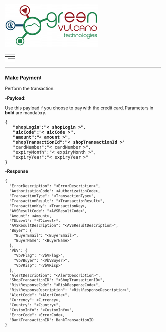[![gv-logo](img/logo.png)](http://www.greenvulcanotechnologies.com)

[<img src="img/index.png" width="32">](index.md)

----
### Make Payment
Perform the transaction.

-**Payload**:

Use this payload if you choose to pay with the credit card. Parameters in **bold** are mandatory.
<pre>{
   <b>"shopLogin":"< shopLogin >",
   "uicCode":"< uicCode >",
   "amount":"< amount >",
   "shopTransactionId":"< shopTransactionId >"</b>
   "cardNumber":"< cardNumber >",
   "expiryMonth":"< expiryMonth >",
   "expiryYear":"< expiryYear >"
}
</pre>

-**Response**

```
{
  "ErrorDescription": "<ErrorDescription>",
  "AuthorizationCode": <AuthorizationCode>,
  "TransactionType": "<TransactionType>",
  "TransactionResult": "<TransactionResult>",
  "TransactionKey": <TransactionKey>,
  "AVSResultCode": "<AVSResultCode>",
  "Amount": <Amount>,
  "TDLevel": "<TDLevel>",
  "AVSResultDescription": "<AVSResultDescription>",
  "Buyer": {
    "BuyerEmail": "<BuyerEmail>",
    "BuyerName": "<BuyerName>"
  },
  "VbV": {
    "VbVFlag": "<VbVFlag>",
    "VbVBuyer": "<VbVBuyer>",
    "VbVRisp": "<VbVRisp>"
  },
  "AlertDescription": "<AlertDescription>",
  "ShopTransactionID": "<ShopTransactionID>",
  "RiskResponseCode": "<RiskResponseCode>",
  "RiskResponseDescription": "<RiskResponseDescription>",
  "AlertCode": "<AlertCode>",
  "Currency": <Currency>,
  "Country": "<Country>",
  "CustomInfo": "<CustomInfo>",
  "ErrorCode": <ErrorCode>,
  "BankTransactionID": BankTransactionID
}
```
